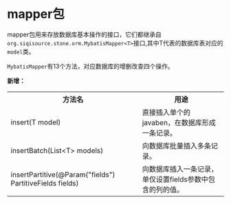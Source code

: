 # mapper包

mapper包用来存放数据库基本操作的接口，它们都继承自`org.siqisource.stone.orm.MybatisMapper<T>`接口,其中T代表的数据库表对应的`model`类。

`MybatisMapper`有13个方法，对应数据库的增删改查四个操作。

**新增：**
<table>
    <tr>
    <th>方法名</th><th>用途</th>
    </tr>
    <tr>
    <td> insert(T model)</td>
    <td>直接插入单个的javaben，在数据库形成一条记录。</td>
    </tr>
    <tr>
    <td>insertBatch(List&lt;T> models)</td>
    <td>向数据库批量插入多条记录。</td>
    </tr>
    <tr>
    <td>insertPartitive(@Param("fields") PartitiveFields fields)</td>
    <td>向数据库插入一条记录，单仅设置fields参数中包含的列的值。</td>
    </tr>
</tbale>



